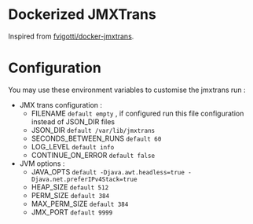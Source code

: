 # Dockerized JMXTrans
Inspired from [fvigotti/docker-jmxtrans](https://github.com/fvigotti/docker-jmxtrans.).

# Configuration
You may use these environment variables to customise the jmxtrans run :
- JMX trans configuration :
    - FILENAME `default empty` , if configured run this file configuration instead of JSON_DIR files
    - JSON_DIR `default /var/lib/jmxtrans`
    - SECONDS_BETWEEN_RUNS `default 60`
    - LOG_LEVEL `default info`
    - CONTINUE_ON_ERROR `default false`
- JVM options :
    - JAVA_OPTS `default -Djava.awt.headless=true -Djava.net.preferIPv4Stack=true`
    - HEAP_SIZE `default 512`
    - PERM_SIZE `default 384`
    - MAX_PERM_SIZE `default 384`
    - JMX_PORT `default 9999`